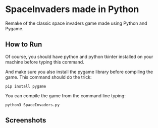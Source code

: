 # SpaceInvaders made in Python
Remake of the classic space invaders game made using Python and Pygame.

## How to Run

Of course, you should have python and python tkinter installed on your machine before typing this command.


And make sure you also install the pygame library before compiling the game.
This command should do the trick: 
```
pip install pygame
```

You can compile the game from the command line typing:
```
python3 SpaceInvaders.py
```


## Screenshots

